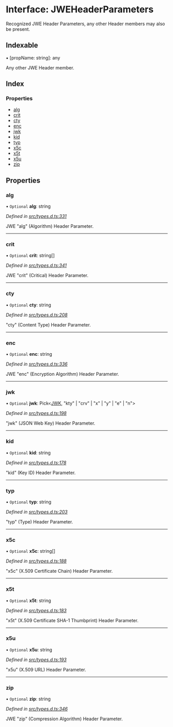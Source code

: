 # Interface: JWEHeaderParameters

Recognized JWE Header Parameters, any other Header members
may also be present.

## Indexable

▪ [propName: string]: any

Any other JWE Header member.

## Index

### Properties

* [alg](_types_d_.jweheaderparameters.md#alg)
* [crit](_types_d_.jweheaderparameters.md#crit)
* [cty](_types_d_.jweheaderparameters.md#cty)
* [enc](_types_d_.jweheaderparameters.md#enc)
* [jwk](_types_d_.jweheaderparameters.md#jwk)
* [kid](_types_d_.jweheaderparameters.md#kid)
* [typ](_types_d_.jweheaderparameters.md#typ)
* [x5c](_types_d_.jweheaderparameters.md#x5c)
* [x5t](_types_d_.jweheaderparameters.md#x5t)
* [x5u](_types_d_.jweheaderparameters.md#x5u)
* [zip](_types_d_.jweheaderparameters.md#zip)

## Properties

### alg

• `Optional` **alg**: string

*Defined in [src/types.d.ts:331](https://github.com/panva/jose/blob/v3.5.0/src/types.d.ts#L331)*

JWE "alg" (Algorithm) Header Parameter.

___

### crit

• `Optional` **crit**: string[]

*Defined in [src/types.d.ts:341](https://github.com/panva/jose/blob/v3.5.0/src/types.d.ts#L341)*

JWE "crit" (Critical) Header Parameter.

___

### cty

• `Optional` **cty**: string

*Defined in [src/types.d.ts:208](https://github.com/panva/jose/blob/v3.5.0/src/types.d.ts#L208)*

"cty" (Content Type) Header Parameter.

___

### enc

• `Optional` **enc**: string

*Defined in [src/types.d.ts:336](https://github.com/panva/jose/blob/v3.5.0/src/types.d.ts#L336)*

JWE "enc" (Encryption Algorithm) Header Parameter.

___

### jwk

• `Optional` **jwk**: Pick\<[JWK](_types_d_.jwk.md), \"kty\" \| \"crv\" \| \"x\" \| \"y\" \| \"e\" \| \"n\">

*Defined in [src/types.d.ts:198](https://github.com/panva/jose/blob/v3.5.0/src/types.d.ts#L198)*

"jwk" (JSON Web Key) Header Parameter.

___

### kid

• `Optional` **kid**: string

*Defined in [src/types.d.ts:178](https://github.com/panva/jose/blob/v3.5.0/src/types.d.ts#L178)*

"kid" (Key ID) Header Parameter.

___

### typ

• `Optional` **typ**: string

*Defined in [src/types.d.ts:203](https://github.com/panva/jose/blob/v3.5.0/src/types.d.ts#L203)*

"typ" (Type) Header Parameter.

___

### x5c

• `Optional` **x5c**: string[]

*Defined in [src/types.d.ts:188](https://github.com/panva/jose/blob/v3.5.0/src/types.d.ts#L188)*

"x5c" (X.509 Certificate Chain) Header Parameter.

___

### x5t

• `Optional` **x5t**: string

*Defined in [src/types.d.ts:183](https://github.com/panva/jose/blob/v3.5.0/src/types.d.ts#L183)*

"x5t" (X.509 Certificate SHA-1 Thumbprint) Header Parameter.

___

### x5u

• `Optional` **x5u**: string

*Defined in [src/types.d.ts:193](https://github.com/panva/jose/blob/v3.5.0/src/types.d.ts#L193)*

"x5u" (X.509 URL) Header Parameter.

___

### zip

• `Optional` **zip**: string

*Defined in [src/types.d.ts:346](https://github.com/panva/jose/blob/v3.5.0/src/types.d.ts#L346)*

JWE "zip" (Compression Algorithm) Header Parameter.

